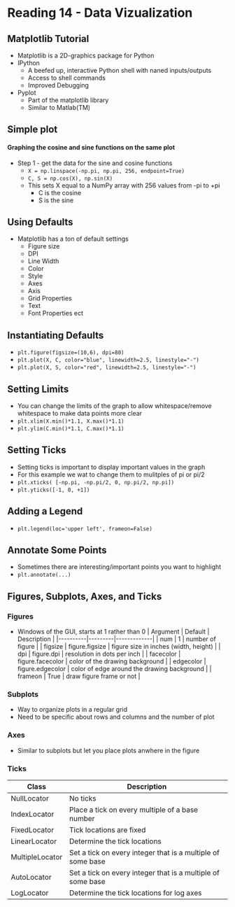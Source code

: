 # Reading 14 - Data Vizualization

## Matplotlib Tutorial

* Matplotlib is a 2D-graphics package for Python
* IPython
  * A beefed up, interactive Python shell with naned inputs/outputs
  * Access to shell commands
  * Improved Debugging
* Pyplot
  * Part of the matplotlib library
  * Similar to Matlab(TM)

## Simple plot
#### Graphing the cosine and sine functions on the same plot
* Step 1 - get the data for the sine and cosine functions
  * `X = np.linspace(-np.pi, np.pi, 256, endpoint=True)`
  * `C, S = np.cos(X), np.sin(X)`
  * This sets X equal to a NumPy array with 256 values from -pi to +pi
    * C is the cosine
    * S is the sine
 
## Using Defaults
* Matplotlib has a ton of default settings 
  * Figure size
  * DPI
  * Line Width
  * Color
  * Style
  * Axes
  * Axis
  * Grid Properties
  * Text
  * Font Properties ect

## Instantiating Defaults
* `plt.figure(figsize=(10,6), dpi=80)`
* `plt.plot(X, C, color="blue", linewidth=2.5, linestyle="-")`
* `plt.plot(X, S, color="red", linewidth=2.5, linestyle="-")`

## Setting Limits
* You can change the limits of the graph to allow whitespace/remove whitespace to make data points more clear
* `plt.xlim(X.min()*1.1, X.max()*1.1)`
* `plt.ylim(C.min()*1.1, C.max()*1.1)`

## Setting Ticks
* Setting ticks is important to display important values in the graph
* For this example we wat to change them to mulitples of pi or pi/2
* `plt.xticks( [-np.pi, -np.pi/2, 0, np.pi/2, np.pi])`
* `plt.yticks([-1, 0, +1])`

## Adding a Legend
* `plt.legend(loc='upper left', frameon=False)`

## Annotate Some Points
* Sometimes there are interesting/important points you want to highlight
* `plt.annotate(...)`

## Figures, Subplots, Axes, and Ticks
### Figures
* Windows of the GUI, starts at 1 rather than 0
| Argument | Default | Description |
|----------|---------|-------------|
| num | 1 | number of figure |
| figsize | figure.figsize | figure size in inches (width, height) |
| dpi | figure.dpi | resolution in dots per inch |
| facecolor | figure.facecolor | color of the drawing background |
| edgecolor | figure.edgecolor | color of edge around the drawing background |
| frameon | True | draw figure frame or not |

### Subplots
* Way to organize plots in a regular grid
* Need to be specific about rows and columns and the number of plot

### Axes
* Similar to subplots but let you place plots anwhere in the figure

### Ticks
| Class | Description |
| ----- | ----------- | 
| NullLocator | No ticks |
| IndexLocator | Place a tick on every multiple of a base number |
| FixedLocator | Tick locations are fixed |
| LinearLocator | Determine the tick locations |
| MultipleLocator | Set a tick on every integer that is a multiple of some base |
| AutoLocator | Set a tick on every integer that is a multiple of some base |
| LogLocator | Determine the tick locations for log axes |
